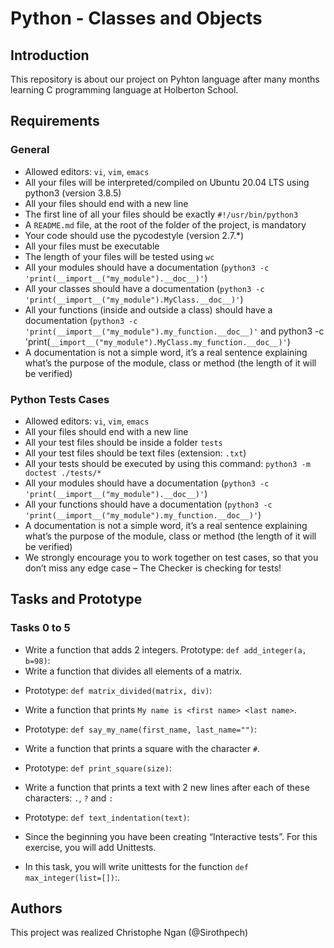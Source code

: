 # Python - Classes and Objects

## Introduction
This repository is about our project on Pyhton language after many months learning C programming language at Holberton School.

## Requirements
### General
* Allowed editors: `vi`, `vim`, `emacs`
* All your files will be interpreted/compiled on Ubuntu 20.04 LTS using python3 (version 3.8.5)
* All your files should end with a new line
* The first line of all your files should be exactly `#!/usr/bin/python3`
* A `README.md` file, at the root of the folder of the project, is mandatory
* Your code should use the pycodestyle (version 2.7.*)
* All your files must be executable
* The length of your files will be tested using `wc`
* All your modules should have a documentation (`python3 -c 'print(__import__("my_module").__doc__)'`)
* All your classes should have a documentation (`python3 -c 'print(__import__("my_module").MyClass.__doc__)'`)
* All your functions (inside and outside a class) should have a documentation (`python3 -c 'print(__import__("my_module").my_function.__doc__)'` and python3 -c 'print(`__import__("my_module").MyClass.my_function.__doc__)'`)
* A documentation is not a simple word, it’s a real sentence explaining what’s the purpose of the module, class or method (the length of it will be verified)

### Python Tests Cases
* Allowed editors: `vi`, `vim`, `emacs`
* All your files should end with a new line
* All your test files should be inside a folder `tests`
* All your test files should be text files (extension: `.txt`)
* All your tests should be executed by using this command: `python3 -m doctest ./tests/*`
* All your modules should have a documentation (`python3 -c 'print(__import__("my_module").__doc__)'`)
* All your functions should have a documentation (`python3 -c 'print(__import__("my_module").my_function.__doc__)'`)
* A documentation is not a simple word, it’s a real sentence explaining what’s the purpose of the module, class or method (the length of it will be verified)
* We strongly encourage you to work together on test cases, so that you don’t miss any edge case – The Checker is checking for tests!

## Tasks and Prototype
### Tasks 0 to 5

* Write a function that adds 2 integers. Prototype: `def add_integer(a, b=98)`:
* Write a function that divides all elements of a matrix.
 - Prototype: `def matrix_divided(matrix, div)`:
* Write a function that prints `My name is <first name> <last name>`.
 - Prototype: `def say_my_name(first_name, last_name="")`:
* Write a function that prints a square with the character `#`.
 - Prototype: `def print_square(size)`:
* Write a function that prints a text with 2 new lines after each of these characters: `.`, `?` and `:`
 - Prototype: `def text_indentation(text)`:
* Since the beginning you have been creating “Interactive tests”. For this exercise, you will add Unittests.
- In this task, you will write unittests for the function `def max_integer(list=[])`:.

## Authors
This project was realized Christophe Ngan (@Sirothpech)
